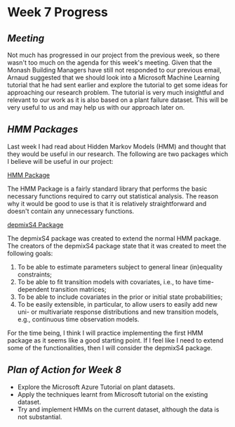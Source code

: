 # Week 7 Progress

## *Meeting*
Not much has progressed in our project from the previous week, so there wasn't too much on the agenda for this week's meeting. Given that
the Monash Building Managers have still not responded to our previous email, Arnaud suggested that we should look into a Microsoft Machine
Learning tutorial that he had sent earlier and explore the tutorial to get some ideas for approaching our research problem. The tutorial is 
very much insightful and relevant to our work as it is also based on a plant failure dataset. This will be very useful to us and may help
us with our approach later on.

## *HMM Packages*
Last week I had read about Hidden Markov Models (HMM) and thought that they would be useful in our research. The following are two packages
which I believe will be useful in our project:

[HMM Package](https://cran.r-project.org/web/packages/HMM/HMM.pdf)

The HMM Package is a fairly standard library that performs the basic necessary functions required to carry out statistical analysis.
The reason why it would be good to use is that it is relatively straightforward and doesn't contain any unnecessary functions.

[depmixS4 Package](https://cran.r-project.org/web/packages/depmixS4/vignettes/depmixS4.pdf)

The depmixS4 package was created to extend the normal HMM package. The creators of the depmixS4 package state that it was created to meet 
the following goals:

1. To be able to estimate parameters subject to general linear (in)equality constraints;
2. To be able to fit transition models with covariates, i.e., to have time-dependent transition
matrices;
3. To be able to include covariates in the prior or initial state probabilities;
4. To be easily extensible, in particular, to allow users to easily add new uni- or multivariate
response distributions and new transition models, e.g., continuous time observation
models.


For the time being, I think I will practice implementing the first HMM package as it seems like a good starting point. If I feel like I need
to extend some of the functionalities, then I will consider the depmixS4 package.


## *Plan of Action for Week 8*
* Explore the Microsoft Azure Tutorial on plant datasets.
* Apply the techniques learnt from Microsoft tutorial on the existing dataset.
* Try and implement HMMs on the current dataset, although the data is not substantial.

